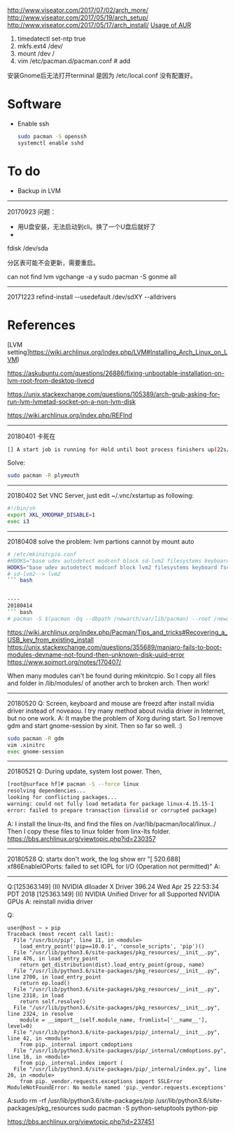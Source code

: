 http://www.viseator.com/2017/07/02/arch_more/
http://www.viseator.com/2017/05/19/arch_setup/
http://www.viseator.com/2017/05/17/arch_install/
[Usage of AUR](   )

1. timedatectl set-ntp true
2. mkfs.ext4 /dev/
3. mount /dev /
4. vim /etc/pacman.d/pacman.conf # add



安装Gnome后无法打开terminal 是因为 /etc/local.conf 没有配置好。

# Software
  + Enable ssh
    ``` bash
    sudo pacman -S openssh
    systemctl enable sshd
    ```

# To do
+ Backup in LVM

---------
20170923
问题：
+ 用U盘安装，无法启动到cli。换了一个U盘后就好了
+
fdisk /dev/sda

分区表可能不会更新，需要重启。


can not find
lvm vgchange -a y
sudo pacman -S gonme all

-----
20171223
refind-install --usedefault /dev/sdXY --alldrivers

# References
[LVM setting]https://wiki.archlinux.org/index.php/LVM#Installing_Arch_Linux_on_LVM)

https://askubuntu.com/questions/26886/fixing-unbootable-installation-on-lvm-root-from-desktop-livecd

https://unix.stackexchange.com/questions/105389/arch-grub-asking-for-run-lvm-lvmetad-socket-on-a-non-lvm-disk

https://wiki.archlinux.org/index.php/REFInd


---
20180401
卡死在
``` bash
[] A start job is running for Hold until boot process finishers up(22s/no limit)
```
Solve:
``` bash
sudo pacman -R plymouth
```

----
20180402
Set VNC Server, just edit ~/.vnc/xstartup as following:
``` bash
#!/bin/sh
export XKL_XMODMAP_DISABLE=1
exec i3

```


----
20180408
solve the problem: lvm partions cannot by mount auto
``` bash
# /etc/mkinitcpio.conf
#HOOKS="base udev autodetect modconf block sd-lvm2 filesystems keyboard fsck"
HOOKS="base udev autodetect modconf block lvm2 filesystems keyboard fsck"
# sd-lvm2--> lvm2
``` bash


----
20180414
``` bash
# pacman -S $(pacman -Qq --dbpath /newarch/var/lib/pacman) --root /newarch --dbpath /newarch/var/lib/pacman
```
https://wiki.archlinux.org/index.php/Pacman/Tips_and_tricks#Recovering_a_USB_key_from_existing_install
https://unix.stackexchange.com/questions/355689/manjaro-fails-to-boot-modules-devname-not-found-then-unknown-disk-uuid-error
https://www.soimort.org/notes/170407/

When many modules can't be found during mkinitcpio.
So I copy all files and folder in /lib/modules/ of another arch to
broken arch.
Then work!

-------
20180520
Q: Screen, keyboard and mouse are freezd after install nvidia driver
instead of noveaou. I try many method about nvidia driver in Internet,
but no one work.
A: It maybe the problem of Xorg during start. So I remove gdm and 
start gnome-session by xinit. Then so far so well. :)
``` bash
sudo pacman -R gdm
vim .xinitrc
exec gnome-session

```

---------
20180521
Q: During update, system lost power. Then,
``` bash
[root@surface hf]# pacman -S --force linux
resolving dependencies...
looking for conflicting packages...
warning: could not fully load metadata for package linux-4.15.15-1
error: failed to prepare transaction (invalid or corrupted package)
```
A: I install the linux-lts, and find the files on /var/lib/pacman/local/linux../
Then I copy these files to linux folder from linx-lts folder.
https://bbs.archlinux.org/viewtopic.php?id=230357

--------
20180528
Q: startx don't work, the log show err "[   520.688] xf86EnableIOPorts: failed to set IOPL for I/O (Operation not permitted)"
A:

--------

Q:[125363.149] (II) NVIDIA dlloader X Driver  396.24  Wed Apr 25 22:53:34 PDT 2018
[125363.149] (II) NVIDIA Unified Driver for all Supported NVIDIA GPUs
A: reinstall nvidia driver

Q: 
```
user@host ~ » pip
Traceback (most recent call last):
  File "/usr/bin/pip", line 11, in <module>
    load_entry_point('pip==10.0.1', 'console_scripts', 'pip')()
  File "/usr/lib/python3.6/site-packages/pkg_resources/__init__.py", line 476, in load_entry_point
    return get_distribution(dist).load_entry_point(group, name)
  File "/usr/lib/python3.6/site-packages/pkg_resources/__init__.py", line 2700, in load_entry_point
    return ep.load()
  File "/usr/lib/python3.6/site-packages/pkg_resources/__init__.py", line 2318, in load
    return self.resolve()
  File "/usr/lib/python3.6/site-packages/pkg_resources/__init__.py", line 2324, in resolve
    module = __import__(self.module_name, fromlist=['__name__'], level=0)
  File "/usr/lib/python3.6/site-packages/pip/_internal/__init__.py", line 42, in <module>
    from pip._internal import cmdoptions
  File "/usr/lib/python3.6/site-packages/pip/_internal/cmdoptions.py", line 16, in <module>
    from pip._internal.index import (
  File "/usr/lib/python3.6/site-packages/pip/_internal/index.py", line 20, in <module>
    from pip._vendor.requests.exceptions import SSLError
ModuleNotFoundError: No module named 'pip._vendor.requests.exceptions'
```

A:sudo rm -rf /usr/lib/python3.6/site-packages/pip /usr/lib/python3.6/site-packages/pkg_resources
sudo pacman -S python-setuptools python-pip

https://bbs.archlinux.org/viewtopic.php?id=237451

